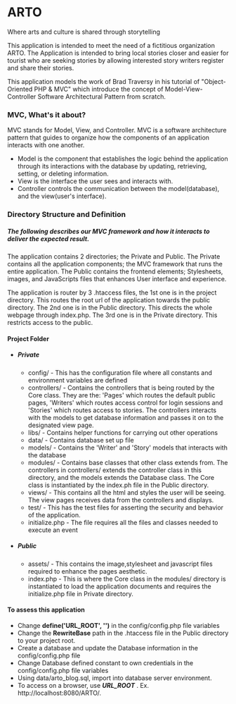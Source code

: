 # ARTO
Where arts and culture is shared through storytelling

This application is intended to meet the need of a fictitious organization ARTO. The Application
is intended to bring local stories closer and easier for tourist who are seeking stories by allowing interested 
story writers register and share their stories.

This application models the work of Brad Traversy in his tutorial of "Object-Oriented PHP & MVC"
which introduce the concept of Model-View-Controller Software Architectural Pattern from scratch.

### MVC, What's it about?
MVC stands for Model, View, and Controller. MVC is a software architecture pattern that
guides to organize how the components of an application interacts with one another.
* Model is the component that establishes the logic behind the application through its
  interactions with the database by updating, retrieving, setting, or deleting information.
* View is the interface the user sees and interacts with.
* Controller controls the communication between the model(database), and the view(user's interface).

### Directory Structure and Definition
##### The following describes our MVC framework and how it interacts to deliver the expected result.
The application contains 2 directories; the Private and Public. The Private contains all the application
components; the MVC framework that runs the entire application. The Public contains the frontend elements;
Stylesheets, images, and JavaScripts files that enhances User interface and experience.

The application is router by 3 .htaccess files, the 1st one is in the project directory.
This routes the root url of the application towards the public directory. The 2nd one is in the Public
directory. This directs the whole webpage through index.php. The 3rd one is in the Private directory.
This restricts access to the public.
#### Project Folder
* ##### Private
    * config/ - This has the configuration file where all constants and environment variables are defined
    * controllers/ - Contains the controllers that is being routed by the Core class. They are the: 'Pages'
      which routes the default public pages, 'Writers' which routes access control for login sessions and
      'Stories' which routes access to stories. The controllers interacts with the models to get database 
      information and passes it on to the designated view page.
    * libs/ - Contains helper functions for carrying out other operations
    * data/ - Contains database set up file
    * models/ - Contains the 'Writer' and 'Story' models that interacts with the database
    * modules/ - Contains base classes that other class extends from. The controllers in controllers/
      extends the controller class in this directory, and the models extends the Database class. The Core class
      is instantiated by the index.ph file in the Public directory.
    * views/ - This contains all the html and styles the user will be seeing. The view pages receives data 
      from the controllers and displays.
    * test/ - This has the test files for asserting the security and behavior of the application.
    * initialize.php - The file requires all the files and classes needed to execute an event 

* ##### Public
    * assets/ - This contains the image,stylesheet and javascript files required to enhance the pages aesthetic. 
    * index.php - This is where the Core class in the modules/ directory is instantiated to load the application documents
      and requires the initialize.php file in Private directory.
  
#### To assess this application
* Change **define('URL_ROOT', '')** in the config/config.php file variables
* Change the **RewriteBase** path in the .htaccess file in the Public directory to your project root.
* Create a database and update the Database information in the config/config.php file
* Change Database defined constant to own credentials in the config/config.php file variables
* Using data/arto_blog.sql, import into database server environment.
* To access on a browser, use  **_URL_ROOT_** . Ex. http://localhost:8080/ARTO/.

